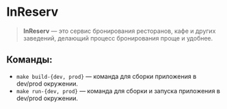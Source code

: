 # InReserv

> **InReserv** — это сервис бронирования ресторанов, кафе и других заведений,
> делающий процесс бронирования проще и удобнее.

## Команды:
- `make build-{dev, prod}` — команда для сборки приложения в dev/prod окружении.
- `make run-{dev, prod}` — команда для сборки и запуска приложения в dev/prod окружении.
